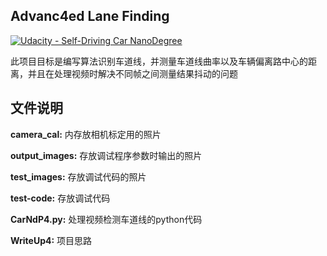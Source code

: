 ## Advanc4ed Lane Finding
[![Udacity - Self-Driving Car NanoDegree](https://s3.amazonaws.com/udacity-sdc/github/shield-carnd.svg)](http://www.udacity.com/drive)


此项目目标是编写算法识别车道线，并测量车道线曲率以及车辆偏离路中心的距离，并且在处理视频时解决不同帧之间测量结果抖动的问题


文件说明
---
**camera_cal:** 内存放相机标定用的照片

**output_images:** 存放调试程序参数时输出的照片

**test_images:** 存放调试代码的照片

**test-code:** 存放调试代码

**CarNdP4.py:** 处理视频检测车道线的python代码

**WriteUp4:** 项目思路